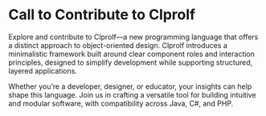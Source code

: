 # Call to Contribute to Clprolf

Explore and contribute to Clprolf—a new programming language that offers a distinct approach to object-oriented design. Clprolf introduces a minimalistic framework built around clear component roles and interaction principles, designed to simplify development while supporting structured, layered applications.

Whether you’re a developer, designer, or educator, your insights can help shape this language. Join us in crafting a versatile tool for building intuitive and modular software, with compatibility across Java, C#, and PHP.

